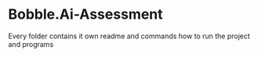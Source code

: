 # Bobble.Ai-Assessment

Every folder contains it own readme and commands how to run the project and programs

